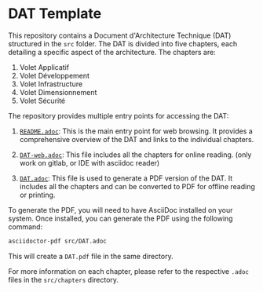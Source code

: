 # DAT Template

This repository contains a Document d'Architecture Technique (DAT) structured in the `src` folder. The DAT is divided into five chapters, each detailing a specific aspect of the architecture. The chapters are:

1. Volet Applicatif
2. Volet Développement
3. Volet Infrastructure
4. Volet Dimensionnement
5. Volet Sécurité

The repository provides multiple entry points for accessing the DAT:

1. [`README.adoc`](./src/README.adoc): This is the main entry point for web browsing. It provides a comprehensive overview of the DAT and links to the individual chapters.

2. [`DAT-web.adoc`](./src/DAT-web.adoc): This file includes all the chapters for online reading. (only work on gitlab, or IDE with asciidoc reader)

2. [`DAT.adoc`](./src/DAT.adoc): This file is used to generate a PDF version of the DAT. It includes all the chapters and can be converted to PDF for offline reading or printing.

To generate the PDF, you will need to have AsciiDoc installed on your system. Once installed, you can generate the PDF using the following command:

```bash
asciidoctor-pdf src/DAT.adoc
```

This will create a `DAT.pdf` file in the same directory.

For more information on each chapter, please refer to the respective `.adoc` files in the `src/chapters` directory.
